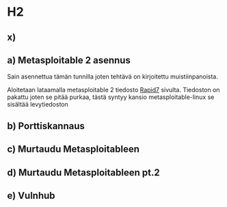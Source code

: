 # H2



## x) 



## a) Metasploitable 2 asennus

Sain asennettua tämän tunnilla joten tehtävä on kirjoitettu muistiinpanoista.

Aloitetaan lataamalla metasploitable 2 tiedosto [Rapid7](https://docs.rapid7.com/metasploit/metasploitable-2/) sivulta. Tiedoston on pakattu joten se pitää purkaa, tästä syntyy kansio metasploitable-linux se sisältää levytiedoston 



## b) Porttiskannaus 




## c) Murtaudu Metasploitableen




## d) Murtaudu Metasploitableen pt.2 




## e) Vulnhub
